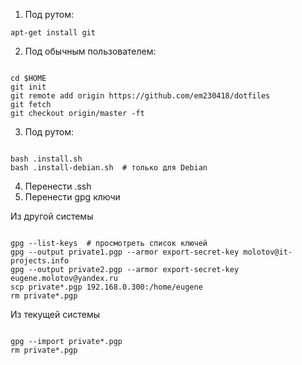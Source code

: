 1. Под рутом:

```
apt-get install git
```

2. Под обычным пользователем:

```

cd $HOME
git init
git remote add origin https://github.com/em230418/dotfiles
git fetch
git checkout origin/master -ft

```

3. Под рутом:

```

bash .install.sh
bash .install-debian.sh  # только для Debian

```

4. Перенести .ssh
5. Перенести gpg ключи

Из другой системы

```

gpg --list-keys  # просмотреть список ключей
gpg --output private1.pgp --armor export-secret-key molotov@it-projects.info
gpg --output private2.pgp --armor export-secret-key eugene.molotov@yandex.ru
scp private*.pgp 192.168.0.300:/home/eugene
rm private*.pgp

```

Из текущей системы

```

gpg --import private*.pgp
rm private*.pgp

```
